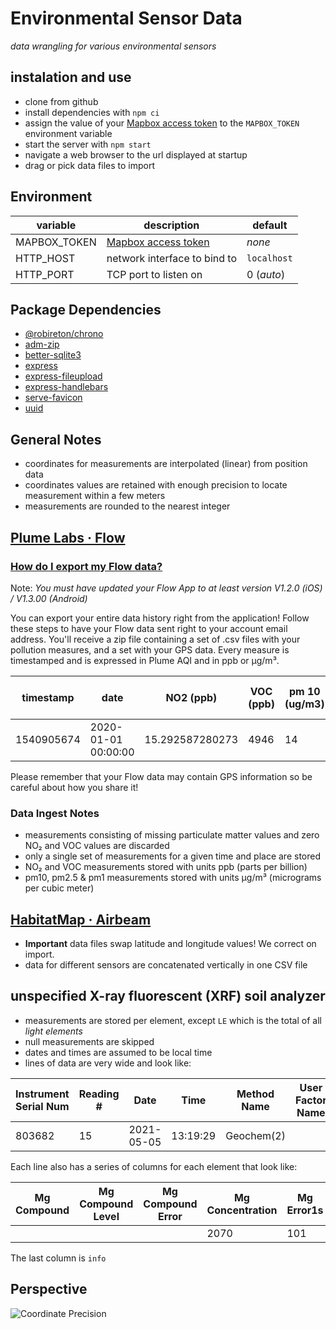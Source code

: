 # Environmental Sensor Data
*data wrangling for various environmental sensors*

## instalation and use

* clone from github
* install dependencies with `npm ci`
* assign the value of your [Mapbox access token](https://docs.mapbox.com/help/getting-started/access-tokens/) to the `MAPBOX_TOKEN` environment variable
* start the server with `npm start`
* navigate a web browser to the url displayed at startup
* drag or pick data files to import

## Environment
variable | description | default
--- | --- | ---
MAPBOX_TOKEN | [Mapbox access token](https://docs.mapbox.com/help/getting-started/access-tokens/) | *none*
HTTP_HOST | network interface to bind to | `localhost`
HTTP_PORT | TCP port to listen on | 0 (*auto*)

## Package Dependencies

* [@robireton/chrono](https://www.npmjs.com/package/@robireton/chrono)
* [adm-zip](https://www.npmjs.com/package/adm-zip)
* [better-sqlite3](https://www.npmjs.com/package/better-sqlite3)
* [express](http://expressjs.com/)
* [express-fileupload](https://www.npmjs.com/package/express-fileupload)
* [express-handlebars](https://www.npmjs.com/package/express-handlebars)
* [serve-favicon](https://www.npmjs.com/package/serve-favicon)
* [uuid](https://www.npmjs.com/package/uuid)

## General Notes

* coordinates for measurements are interpolated (linear) from position data
* coordinates values are retained with enough precision to locate measurement within a few meters
* measurements are rounded to the nearest integer

## [Plume Labs · Flow](https://plumelabs.com/en/flow/)

### [How do I export my Flow data?](https://plumelabs.zendesk.com/hc/en-us/articles/360025094573-How-do-I-export-my-Flow-data-)

Note: *You must have updated your Flow App to at least version V1.2.0 (iOS) / V1.3.00 (Android)*

You can export your entire data history right from the application! Follow these steps to have your Flow data sent right to your account email address. You'll receive a zip file containing a set of .csv files with your pollution measures, and a set with your GPS data. Every measure is timestamped and is expressed in Plume AQI and in ppb or µg/m³.

| timestamp | date | NO2 (ppb) | VOC (ppb) | pm 10 (ug/m3) | pm25 (ug/m3) | NO2 (Plume AQI) | VOC (Plume AQI) | pm 10 (Plume AQI) | pm 25 (Plume AQI) |
| --- | --- | --- | --- | --- | --- | --- | --- | --- | --- |
| 1540905674 | 2020-01-01 00:00:00 | 15.292587280273 | 4946 | 14 | 7 | 14 | 147 | 14 | 14 |

Please remember that your Flow data may contain GPS information so be careful about how you share it!

### Data Ingest Notes

* measurements consisting of missing particulate matter values and zero NO₂ and VOC values are discarded
* only a single set of measurements for a given time and place are stored
* NO₂ and VOC measurements stored with units ppb (parts per billion)
* pm10, pm2.5 & pm1 measurements stored with units μg/m³ (micrograms per cubic meter)

## [HabitatMap · Airbeam](https://www.habitatmap.org/airbeam)

* **Important** data files swap latitude and longitude values! We correct on import.
* data for different sensors are concatenated vertically in one CSV file

## unspecified X-ray fluorescent (XRF) soil analyzer

* measurements are stored per element, except `LE` which is the total of all *light elements*
* null measurements are skipped
* dates and times are assumed to be local time
* lines of data are very wide and look like:

| Instrument Serial Num | Reading # | Date | Time | Method Name | User Factor Name | Test Label | Collimation Status | Latitude | Longitude |  Units |
| --- | --- | --- | --- | --- | --- | --- | --- | --- | --- | --- |
| 803682 | 15 | 2021-05-05 | 13:19:29 | Geochem(2) |  | 15 | No | 39.251356377 | -84.451680306 | PPM |

Each line also has a series of columns for each element that look like:

| Mg Compound | Mg Compound Level | Mg Compound Error | Mg Concentration | Mg Error1s |
| --- | --- | --- | --- | --- |
| | | | 2070 | 101 |

The last column is `info`

## Perspective

![Coordinate Precision](https://imgs.xkcd.com/comics/coordinate_precision.png "Coordinate Precision")
